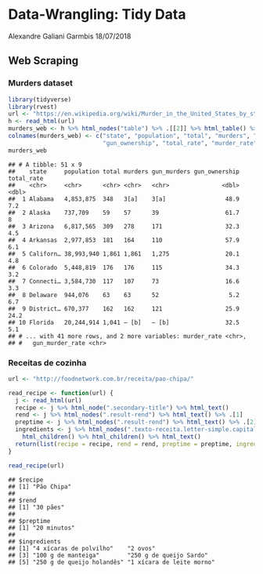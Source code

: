 Data-Wrangling: Tidy Data
================
Alexandre Galiani Garmbis
18/07/2018

Web Scraping
------------

### Murders dataset

``` r
library(tidyverse)
library(rvest)
url <- "https://en.wikipedia.org/wiki/Murder_in_the_United_States_by_state"
h <- read_html(url)
murders_web <- h %>% html_nodes("table") %>% .[[2]] %>% html_table() %>% as_tibble()
colnames(murders_web) <- c("state", "population", "total", "murders", "gun_murders",
                           "gun_ownership", "total_rate", "murder_rate", "gun_murder_rate")
murders_web
```

    ## # A tibble: 51 x 9
    ##    state     population total murders gun_murders gun_ownership total_rate
    ##    <chr>     <chr>      <chr> <chr>   <chr>               <dbl>      <dbl>
    ##  1 Alabama   4,853,875  348   3[a]    3[a]                 48.9        7.2
    ##  2 Alaska    737,709    59    57      39                   61.7        8  
    ##  3 Arizona   6,817,565  309   278     171                  32.3        4.5
    ##  4 Arkansas  2,977,853  181   164     110                  57.9        6.1
    ##  5 Californ… 38,993,940 1,861 1,861   1,275                20.1        4.8
    ##  6 Colorado  5,448,819  176   176     115                  34.3        3.2
    ##  7 Connecti… 3,584,730  117   107     73                   16.6        3.3
    ##  8 Delaware  944,076    63    63      52                    5.2        6.7
    ##  9 District… 670,377    162   162     121                  25.9       24.2
    ## 10 Florida   20,244,914 1,041 — [b]   — [b]                32.5        5.1
    ## # ... with 41 more rows, and 2 more variables: murder_rate <chr>,
    ## #   gun_murder_rate <chr>

### Receitas de cozinha

``` r
url <- "http://foodnetwork.com.br/receita/pao-chipa/"

read_recipe <- function(url) {
  j <- read_html(url)
  recipe <- j %>% html_node(".secondary-title") %>% html_text()
  rend <- j %>% html_nodes(".result-rend") %>% html_text() %>% .[1]
  preptime <- j %>% html_nodes(".result-rend") %>% html_text() %>% .[2]
  ingredients <- j %>% html_nodes(".texto-receita.letter-simple.capitalize") %>% 
    html_children() %>% html_children() %>% html_text()
  return(list(recipe = recipe, rend = rend, preptime = preptime, ingredients = ingredients))
}

read_recipe(url)
```

    ## $recipe
    ## [1] "Pão Chipa"
    ## 
    ## $rend
    ## [1] "30 pães"
    ## 
    ## $preptime
    ## [1] "20 minutos"
    ## 
    ## $ingredients
    ## [1] "4 xícaras de polvilho"    "2 ovos"                  
    ## [3] "100 g de manteiga"        "250 g de queijo Sardo"   
    ## [5] "250 g de queijo holandês" "1 xícara de leite morno"
